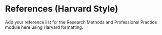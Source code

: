 # References (Harvard Style)

Add your reference list for the Research Methods and Professional Practice module here using Harvard formatting.
